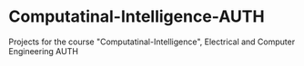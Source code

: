 # Computatinal-Intelligence-AUTH
Projects for the course "Computatinal-Intelligence", Electrical and Computer Engineering AUTH

